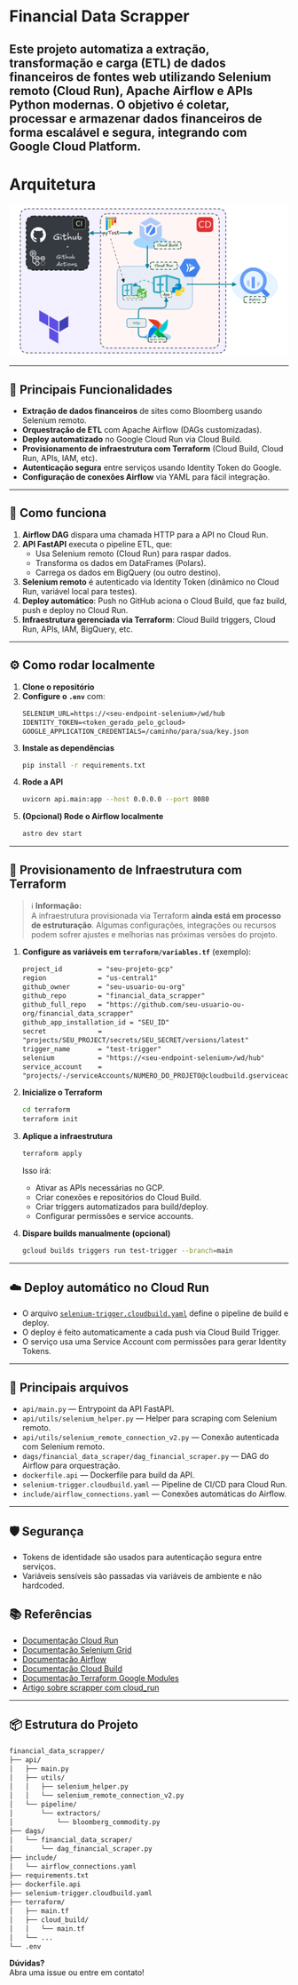 # Financial Data Scrapper

Este projeto automatiza a extração, transformação e carga (ETL) de dados financeiros de fontes web utilizando **Selenium remoto** (Cloud Run), **Apache Airflow** e APIs Python modernas. O objetivo é coletar, processar e armazenar dados financeiros de forma escalável e segura, integrando com Google Cloud Platform.
---
# Arquitetura
![alt text](scripts/image.png)

---

## 🚀 Principais Funcionalidades

- **Extração de dados financeiros** de sites como Bloomberg usando Selenium remoto.
- **Orquestração de ETL** com Apache Airflow (DAGs customizadas).
- **Deploy automatizado** no Google Cloud Run via Cloud Build.
- **Provisionamento de infraestrutura com Terraform** (Cloud Build, Cloud Run, APIs, IAM, etc).
- **Autenticação segura** entre serviços usando Identity Token do Google.
- **Configuração de conexões Airflow** via YAML para fácil integração.

---

## 🧩 Como funciona

1. **Airflow DAG** dispara uma chamada HTTP para a API no Cloud Run.
2. **API FastAPI** executa o pipeline ETL, que:
   - Usa Selenium remoto (Cloud Run) para raspar dados.
   - Transforma os dados em DataFrames (Polars).
   - Carrega os dados em BigQuery (ou outro destino).
3. **Selenium remoto** é autenticado via Identity Token (dinâmico no Cloud Run, variável local para testes).
4. **Deploy automático**: Push no GitHub aciona o Cloud Build, que faz build, push e deploy no Cloud Run.
5. **Infraestrutura gerenciada via Terraform**: Cloud Build triggers, Cloud Run, APIs, IAM, BigQuery, etc.

---

## ⚙️ Como rodar localmente

1. **Clone o repositório**
2. **Configure o `.env`** com:
   ```
   SELENIUM_URL=https://<seu-endpoint-selenium>/wd/hub
   IDENTITY_TOKEN=<token_gerado_pelo_gcloud>
   GOOGLE_APPLICATION_CREDENTIALS=/caminho/para/sua/key.json
   ```
3. **Instale as dependências**
   ```bash
   pip install -r requirements.txt
   ```
4. **Rode a API**
   ```bash
   uvicorn api.main:app --host 0.0.0.0 --port 8080
   ```
5. **(Opcional) Rode o Airflow localmente**
   ```bash
   astro dev start
   ```

---

## 🧱 Provisionamento de Infraestrutura com Terraform

> ℹ️ **Informação:**  
> A infraestrutura provisionada via Terraform **ainda está em processo de estruturação**. Algumas configurações, integrações ou recursos podem sofrer ajustes e melhorias nas próximas versões do projeto.

1. **Configure as variáveis em `terraform/variables.tf`** (exemplo):
   ```
   project_id         = "seu-projeto-gcp"
   region             = "us-central1"
   github_owner       = "seu-usuario-ou-org"
   github_repo        = "financial_data_scrapper"
   github_full_repo   = "https://github.com/seu-usuario-ou-org/financial_data_scrapper"
   github_app_installation_id = "SEU_ID"
   secret             = "projects/SEU_PROJECT/secrets/SEU_SECRET/versions/latest"
   trigger_name       = "test-trigger"
   selenium           = "https://<seu-endpoint-selenium>/wd/hub"
   service_account    = "projects/-/serviceAccounts/NUMERO_DO_PROJETO@cloudbuild.gserviceaccount.com"
   ```

2. **Inicialize o Terraform**
   ```bash
   cd terraform
   terraform init
   ```

3. **Aplique a infraestrutura**
   ```bash
   terraform apply
   ```
   Isso irá:
   - Ativar as APIs necessárias no GCP.
   - Criar conexões e repositórios do Cloud Build.
   - Criar triggers automatizados para build/deploy.
   - Configurar permissões e service accounts.

4. **Dispare builds manualmente (opcional)**
   ```bash
   gcloud builds triggers run test-trigger --branch=main
   ```

---

## ☁️ Deploy automático no Cloud Run

- O arquivo [`selenium-trigger.cloudbuild.yaml`](selenium-trigger.cloudbuild.yaml) define o pipeline de build e deploy.
- O deploy é feito automaticamente a cada push via Cloud Build Trigger.
- O serviço usa uma Service Account com permissões para gerar Identity Tokens.

---

## 📝 Principais arquivos

- `api/main.py` — Entrypoint da API FastAPI.
- `api/utils/selenium_helper.py` — Helper para scraping com Selenium remoto.
- `api/utils/selenium_remote_connection_v2.py` — Conexão autenticada com Selenium remoto.
- `dags/financial_data_scraper/dag_financial_scraper.py` — DAG do Airflow para orquestração.
- `dockerfile.api` — Dockerfile para build da API.
- `selenium-trigger.cloudbuild.yaml` — Pipeline de CI/CD para Cloud Run.
- `include/airflow_connections.yaml` — Conexões automáticas do Airflow.

---

## 🛡️ Segurança

- Tokens de identidade são usados para autenticação segura entre serviços.
- Variáveis sensíveis são passadas via variáveis de ambiente e não hardcoded.

## 📚 Referências

- [Documentação Cloud Run](https://cloud.google.com/run/docs)
- [Documentação Selenium Grid](https://www.selenium.dev/documentation/grid/)
- [Documentação Airflow](https://airflow.apache.org/docs/)
- [Documentação Cloud Build](https://cloud.google.com/build/docs)
- [Documentação Terraform Google Modules](https://github.com/terraform-google-modules/terraform-google-project-factory)
- [Artigo sobre scrapper com cloud_run](https://www.roelpeters.be/how-to-deploy-a-scraping-script-and-selenium-in-google-cloud-run/)

---

## 📦 Estrutura do Projeto

```
financial_data_scrapper/
├── api/
│   ├── main.py
│   ├── utils/
│   │   ├── selenium_helper.py
│   │   └── selenium_remote_connection_v2.py
│   └── pipeline/
│       └── extractors/
│           └── bloomberg_commodity.py
├── dags/
│   └── financial_data_scraper/
│       └── dag_financial_scraper.py
├── include/
│   └── airflow_connections.yaml
├── requirements.txt
├── dockerfile.api
├── selenium-trigger.cloudbuild.yaml
├── terraform/
│   ├── main.tf
│   ├── cloud_build/
│   │   └── main.tf
│   └── ...
└── .env
```

**Dúvidas?**  
Abra uma issue ou entre em contato!
